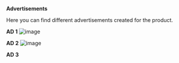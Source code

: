 **Advertisements**

Here you can find different advertisements created for the product.

**AD 1**
![image](https://github.com/user-attachments/assets/bc802bad-18f2-4ff9-a227-232f4a44eef2)

**AD 2**
![image](https://github.com/user-attachments/assets/c546fbca-8234-408e-badb-f096d432abd3)

**AD 3**
